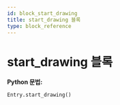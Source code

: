 ```yaml
---
id: block_start_drawing
title: start_drawing 블록
type: block_reference
---
```


# start_drawing 블록

**Python 문법:**
```python
Entry.start_drawing()
```

